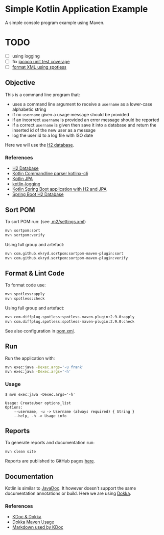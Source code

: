 # Simple Kotlin Application Example

A simple console program example using Maven.

# TODO

- [ ] using logging
- [ ] fix [jacoco unit test coverage](https://kevcodez.de/posts/2018-08-19-test-coverage-in-kotlin-with-jacoco/)
- [ ] [format XML using spotless](https://github.com/diffplug/spotless/blob/main/plugin-maven/README.md)

## Objective

This is a command line program that:

* uses a command line argument to receive a `username` as a lower-case
  alphabetic string
* if no `username` given a usage message should be provided
* if an incorrect `username` is provided an error message should be reported
* if a correct `username` is given then save it into a database and return the inserted id of the new user as a message
* log the user id to a log file with ISO date

Here we will use the [H2 database](https://www.h2database.com/).

### References

* [H2 Database](https://www.h2database.com/)
* [Kotlin Commandline parser kotlinx-cli ](https://github.com/Kotlin/kotlinx-cli)
* [Kotlin JPA](https://www.baeldung.com/kotlin/jpa)
* [kotlin-logging](https://github.com/MicroUtils/kotlin-logging)
* [Kotlin Spring Boot application with H2 and JPA](https://code4spring.wordpress.com/2020/03/08/spring-boot-application-with-h2-and-jpa-using-kotlin-2/)
* [Spring Boot H2 Database](https://www.baeldung.com/spring-boot-h2-database)

## Sort POM

To sort POM run: (see [.m2/settings.xml](.m2/settings.xml))

```bash
mvn sortpom:sort
mvn sortpom:verify
```

Using full group and artefact:

```bash
mvn com.github.ekryd.sortpom:sortpom-maven-plugin:sort
mvn com.github.ekryd.sortpom:sortpom-maven-plugin:verify
```

## Format & Lint Code

To format code use:

```bash
mvn spotless:apply
mvn spotless:check
```

Using full group and artefact:

```bash
mvn com.diffplug.spotless:spotless-maven-plugin:2.9.0:apply
mvn com.diffplug.spotless:spotless-maven-plugin:2.9.0:check
```

See also configuration in [pom.xml](pom.xml).

## Run

Run the application with:

```bash
mvn exec:java -Dexec.args='-u frank'
mvn exec:java -Dexec.args='-h'
```

### Usage

```text
$ mvn exec:java -Dexec.args='-h'

Usage: CreateUser options_list
Options:
    --username, -u -> Username (always required) { String }
    --help, -h -> Usage info
```

## Reports

To generate reports and documentation run:

```bash
mvn clean site
```

Reports are published to GitHub pages
[here](https://frankhjung.github.io/kotlin-user/index.html).

## Documentation

Kotlin is similar to
[JavaDoc](https://www.oracle.com/technical-resources/articles/java/javadoc-tool.html).
It however doesn't support the same documentation annotations or build. Here we
are using [Dokka](https://github.com/Kotlin/dokka).

### References

* [KDoc & Dokka](https://kotlinlang.org/docs/kotlin-doc.html)
* [Dokka Maven Usage](https://kotlin.github.io/dokka/1.4.30/user_guide/maven/usage/)
* [Markdown used by KDoc](https://daringfireball.net/projects/markdown/)

